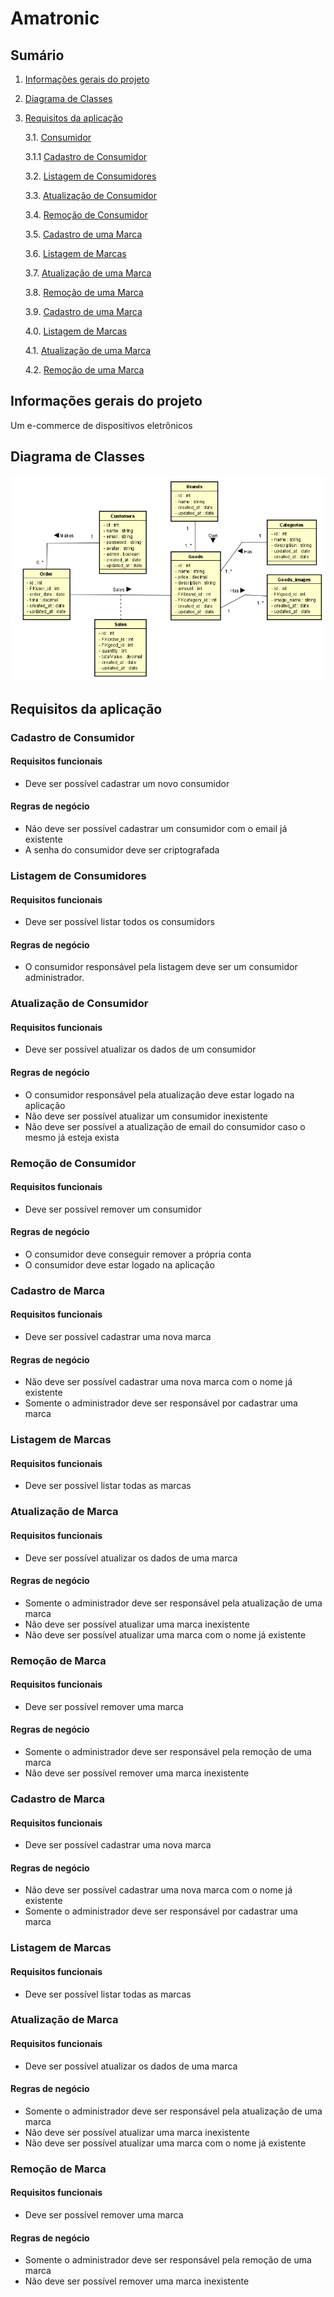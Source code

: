 # Amatronic

## Sumário

1. [Informações gerais do projeto](#informacoes-gerais)

2. [Diagrama de Classes](#diagrama-de-classe)

3. [Requisitos da aplicação](#requisitos-aplicacao)

   3.1. [Consumidor](#consumidor)

    3.1.1 [Cadastro de Consumidor](#cadastro-consumidor)

   3.2. [Listagem de Consumidores](#listagem-consumidor)

   3.3. [Atualização de Consumidor](#atualizacao-de-consumidor)

   3.4. [Remoção de Consumidor](#remover-consumidor)

   3.5. [Cadastro de uma Marca](#cadastro-marca)

   3.6. [Listagem de Marcas](#listagem-marca)

   3.7. [Atualização de uma Marca](#atualizacao-marca)

   3.8. [Remoção de uma Marca](#remover-marca)

   3.9. [Cadastro de uma Marca](#cadastro-marca)

   4.0. [Listagem de Marcas](#listagem-marca)

   4.1. [Atualização de uma Marca](#atualizacao-marca)

   4.2. [Remoção de uma Marca](#remover-marca)



## Informações gerais do projeto <a name="informacoes-gerais" />

Um e-commerce de dispositivos eletrônicos

## Diagrama de Classes <a name="diagrama-de-classe" />
<img src="./diagram.png">

## Requisitos da aplicação <a name="requisitos-aplicacao" />

### Cadastro de Consumidor <a name="cadastro-consumidor" />

#### Requisitos funcionais

- Deve ser possível cadastrar um novo consumidor

#### Regras de negócio

- Não deve ser possível cadastrar um consumidor com o email já existente
- A senha do consumidor deve ser criptografada

### Listagem de Consumidores <a name="listagem-consumidor" />

#### Requisitos funcionais

- Deve ser possível listar todos os consumidors

#### Regras de negócio

- O consumidor responsável pela listagem deve ser um consumidor administrador.

### Atualização de Consumidor <a name="atualizacao-de-consumidor" />

#### Requisitos funcionais

- Deve ser possível atualizar os dados de um consumidor

#### Regras de negócio

- O consumidor responsável pela atualização deve estar logado na aplicação
- Não deve ser possível atualizar um consumidor inexistente
- Não deve ser possível a atualização de email do consumidor caso o mesmo já esteja exista

### Remoção de Consumidor <a name="remover-consumidor" />

#### Requisitos funcionais

- Deve ser possível remover um consumidor

#### Regras de negócio

- O consumidor deve conseguir remover a própria conta
- O consumidor deve estar logado na aplicação

### Cadastro de Marca <a name="cadastro-marca" />

#### Requisitos funcionais

- Deve ser possível cadastrar uma nova marca

#### Regras de negócio

- Não deve ser possível cadastrar uma nova marca com o nome já existente
- Somente o administrador deve ser responsável por cadastrar uma marca

### Listagem de Marcas <a name="listagem-marca" />

#### Requisitos funcionais

- Deve ser possível listar todas as marcas

### Atualização de Marca <a name="atualizacao-marca" />

#### Requisitos funcionais

- Deve ser possível atualizar os dados de uma marca

#### Regras de negócio

- Somente o administrador deve ser responsável pela atualização de uma marca
- Não deve ser possível atualizar uma marca inexistente
- Não deve ser possível atualizar uma marca com o nome já existente

### Remoção de Marca <a name="remover-marca" />

#### Requisitos funcionais

- Deve ser possível remover uma marca

#### Regras de negócio

- Somente o administrador deve ser responsável pela remoção de uma marca
- Não deve ser possível remover uma marca inexistente

### Cadastro de Marca <a name="cadastro-marca" />

#### Requisitos funcionais

- Deve ser possível cadastrar uma nova marca

#### Regras de negócio

- Não deve ser possível cadastrar uma nova marca com o nome já existente
- Somente o administrador deve ser responsável por cadastrar uma marca

### Listagem de Marcas <a name="listagem-marca" />

#### Requisitos funcionais

- Deve ser possível listar todas as marcas

### Atualização de Marca <a name="atualizacao-marca" />

#### Requisitos funcionais

- Deve ser possível atualizar os dados de uma marca

#### Regras de negócio

- Somente o administrador deve ser responsável pela atualização de uma marca
- Não deve ser possível atualizar uma marca inexistente
- Não deve ser possível atualizar uma marca com o nome já existente

### Remoção de Marca <a name="remover-marca" />

#### Requisitos funcionais

- Deve ser possível remover uma marca

#### Regras de negócio

- Somente o administrador deve ser responsável pela remoção de uma marca
- Não deve ser possível remover uma marca inexistente


